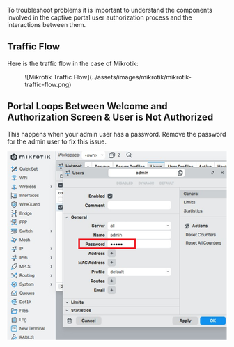 To troubleshoot problems it is important to understand the components involved in the captive portal user authorization process and the interactions between them.

## Traffic Flow

Here is the traffic flow in the case of Mikrotik:

<figure markdown="1">
![Mikrotik Traffic Flow](../assets/images/mikrotik/mikrotik-traffic-flow.png)
</figure>

## Portal Loops Between Welcome and Authorization Screen & User is Not Authorized

This happens when your admin user has a password. Remove the password for the admin user to fix this issue.

![Mikrotik Admin User Password](../assets/images/mikrotik/admin-user-password.png)

